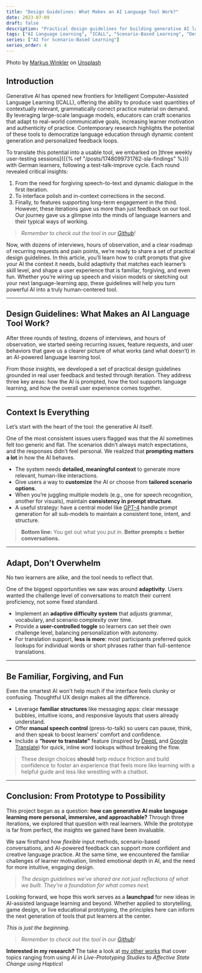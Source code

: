 ```yaml
---
title: "Design Guidelines: What Makes an AI Language Tool Work?"
date: 2023-07-09
draft: false
description: "Practical design guidelines for building generative AI language tools, covering prompt engineering, adaptive difficulty, and intuitive UX best practices."
tags: ["AI Language Learning", "ICALL", "Scenario-Based Learning", "Design Guidelines", "Generative AI"]
series: ["AI for Scenario-Based Learning"]
series_order: 4
---
```

Photo by [Markus Winkler](https://unsplash.com/@markuswinkler?utm_content=creditCopyText&utm_medium=referral&utm_source=unsplash) on [Unsplash](https://unsplash.com/photos/a-sign-on-a-building-eEwINnR9Yo8?utm_content=creditCopyText&utm_medium=referral&utm_source=unsplash)

## Introduction
Generative AI has opened new frontiers for Intelligent Computer-Assisted Language Learning (ICALL), offering the ability to produce vast quantities of contextually relevant, grammatically correct practice material on demand. By leveraging large-scale language models, educators can craft scenarios that adapt to real-world communicative goals, increasing learner motivation and authenticity of practice. Contemporary research highlights the potential of these tools to democratize language education through dynamic content generation and personalized feedback loops.

To translate this potential into a usable tool, we embarked on [three weekly user-testing sessions]({{% ref "/posts/1748099731762-sla-findings" %}}) with German learners, following a test-talk-improve cycle. Each round revealed critical insights: 
1. From the need for forgiving speech-to-text and dynamic dialogue in the first iteration.
2. To interface polish and in-context corrections in the second.
3. Finally, to features supporting long-term engagement in the third. 
However, these iterations gave us more than just feedback on our tool. Our journey gave us a glimpse into the minds of language learners and their typical ways of working.

> *Remember to check out the tool in our [Github](https://github.com/NesR0M/AiCall_ResearchProjectSS23)!*

Now, with dozens of interviews, hours of observation, and a clear roadmap of recurring requests and pain points, we’re ready to share a set of practical design guidelines. In this article, you’ll learn how to craft prompts that give your AI the context it needs, build adaptivity that matches each learner’s skill level, and shape a user experience that is familiar, forgiving, and even fun. Whether you’re wiring up speech and vision models or sketching out your next language-learning app, these guidelines will help you turn powerful AI into a truly human-centered tool.

---

## Design Guidelines: What Makes an AI Language Tool Work?

After three rounds of testing, dozens of interviews, and hours of observation, we started seeing recurring issues, feature requests, and user behaviors that gave us a clearer picture of what works (and what doesn’t) in an AI-powered language learning tool.

From those insights, we developed a set of practical design guidelines grounded in real user feedback and tested through iteration. They address three key areas: how the AI is prompted, how the tool supports language learning, and how the overall user experience comes together.

---

## Context Is Everything

Let’s start with the heart of the tool: the generative AI itself.

One of the most consistent issues users flagged was that the AI sometimes felt too generic and flat. The scenarios didn’t always match expectations, and the responses didn’t feel personal. We realized that **prompting matters a lot** in how the AI behaves.

- The system needs **detailed, meaningful context** to generate more relevant, human-like interactions.  
- Give users a way to **customize** the AI or choose from **tailored scenario options**.  
- When you’re juggling multiple models (e.g., one for speech recognition, another for visuals), maintain **consistency in prompt structure**.  
- A useful strategy: have a central model like [GPT-4](https://openai.com/product/gpt-4) handle prompt generation for all sub-models to maintain a consistent tone, intent, and structure.

> **Bottom line:** You get out what you put in. **Better prompts = better conversations.**

---

## Adapt, Don’t Overwhelm

No two learners are alike, and the tool needs to reflect that.

One of the biggest opportunities we saw was around **adaptivity**. Users wanted the challenge level of conversations to match their current proficiency, not some fixed standard.

- Implement an **adaptive difficulty system** that adjusts grammar, vocabulary, and scenario complexity over time.  
- Provide a **user-controlled toggle** so learners can set their own challenge level, balancing personalization with autonomy.  
- For translation support, **less is more**: most participants preferred quick lookups for individual words or short phrases rather than full-sentence translations.

---

## Be Familiar, Forgiving, and Fun

Even the smartest AI won’t help much if the interface feels clunky or confusing. Thoughtful UX design makes all the difference.

- Leverage **familiar structures** like messaging apps: clear message bubbles, intuitive icons, and responsive layouts that users already understand.  
- Offer **manual speech control** (press-to-talk) so users can pause, think, and then speak to boost learners' comfort and confidence.  
- Include a **“hover to translate”** feature (inspired by [DeepL](https://www.deepl.com/) and [Google Translate](https://translate.google.com/)) for quick, inline word lookups without breaking the flow.

> These design choices **should** help reduce friction and build confidence to foster an experience that feels more like learning with a helpful guide and less like wrestling with a chatbot.

---

## Conclusion: From Prototype to Possibility

This project began as a question: **how can generative AI make language learning more personal, immersive, and approachable?** Through three iterations, we explored that question with real learners. While the prototype is far from perfect, the insights we gained have been invaluable.

We saw firsthand how *flexible* input methods, scenario-based conversations, and AI-powered feedback can support more confident and creative language practice. At the same time, we encountered the familiar challenges of learner motivation, limited emotional depth in AI, and the need for more intuitive, engaging design. 

> *The design guidelines we’ve shared are not just reflections of what we built. They're a foundation for what comes next.*

Looking forward, we hope this work serves as a **launchpad** for new ideas in AI-assisted language learning and beyond. Whether applied to storytelling, game design, or live educational prototyping, the principles here can inform the next generation of tools that put learners at the center.

*This is just the beginning.*  

> *Remember to check out the tool in our [Github](https://github.com/NesR0M/AiCall_ResearchProjectSS23)!*

**Interested in my research?** The take a look at [my other works](https://orcid.org/0000-0002-4730-7865) that cover topics ranging from using *AI in Live-Prototyping Studies* to *Affective State Change using Haptics*! 